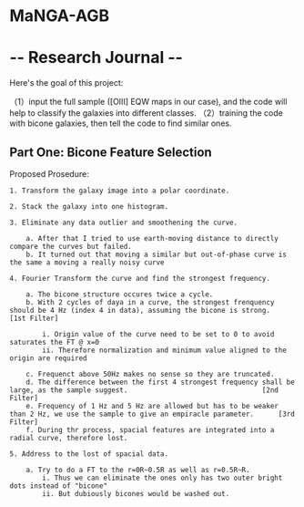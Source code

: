 # MaNGA-AGB

# -- Research Journal -- 

Here's the goal of this project:

（1）input the full sample ([OIII] EQW maps in our case), and the code will help to classify the galaxies into different classes.
（2）training the code with bicone galaxies, then tell the code to find similar ones.


## Part One: Bicone Feature Selection
  
  Proposed Prosedure:
  
    1. Transform the galaxy image into a polar coordinate.
    
    2. Stack the galaxy into one histogram.
    
    3. Eliminate any data outlier and smoothening the curve.
    
        a. After that I tried to use earth-moving distance to directly compare the curves but failed. 
        b. It turned out that moving a similar but out-of-phase curve is the same a moving a really noisy curve
        
    4. Fourier Transform the curve and find the strongest frequency.
    
        a. The bicone structure occures twice a cycle. 
        b. With 2 cycles of daya in a curve, the strongest frenquency should be 4 Hz (index 4 in data), assuming the bicone is strong.   [1st Filter]
        
            i. Origin value of the curve need to be set to 0 to avoid saturates the FT @ x=0
            ii. Therefore normalization and minimum value aligned to the origin are required
            
        c. Frequenct above 50Hz makes no sense so they are truncated. 
        d. The difference between the first 4 strongest frequency shall be large, as the sample suggest.                                 [2nd Filter]
        e. Frequency of 1 Hz and 5 Hz are allowed but has to be weaker than 2 Hz, we use the sample to give an empiracle parameter.      [3rd Filter]
        f. During thr process, spacial features are integrated into a radial curve, therefore lost. 
        
    5. Address to the lost of spacial data.
    
        a. Try to do a FT to the r=0R~0.5R as well as r=0.5R~R.
            i. Thus we can eliminate the ones only has two outer bright dots instead of "bicone"
            ii. But dubiously bicones would be washed out. 
    
    
